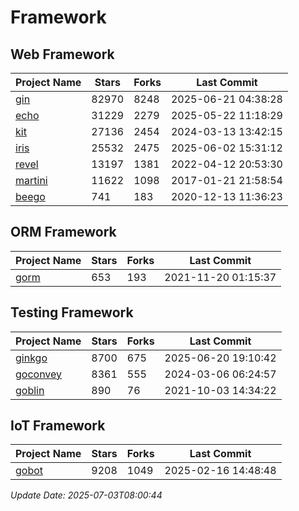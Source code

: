 # Framework

## Web Framework
| Project Name | Stars | Forks | Last Commit |
| ------------ | ----- | ----- | ----------- |
| [gin](https://github.com/gin-gonic/gin) | 82970 | 8248 | 2025-06-21 04:38:28 |
| [echo](https://github.com/labstack/echo) | 31229 | 2279 | 2025-05-22 11:18:29 |
| [kit](https://github.com/go-kit/kit) | 27136 | 2454 | 2024-03-13 13:42:15 |
| [iris](https://github.com/kataras/iris) | 25532 | 2475 | 2025-06-02 15:31:12 |
| [revel](https://github.com/revel/revel) | 13197 | 1381 | 2022-04-12 20:53:30 |
| [martini](https://github.com/go-martini/martini) | 11622 | 1098 | 2017-01-21 21:58:54 |
| [beego](https://github.com/astaxie/beego) | 741 | 183 | 2020-12-13 11:36:23 |

## ORM Framework
| Project Name | Stars | Forks | Last Commit |
| ------------ | ----- | ----- | ----------- |
| [gorm](https://github.com/jinzhu/gorm) | 653 | 193 | 2021-11-20 01:15:37 |

## Testing Framework
| Project Name | Stars | Forks | Last Commit |
| ------------ | ----- | ----- | ----------- |
| [ginkgo](https://github.com/onsi/ginkgo) | 8700 | 675 | 2025-06-20 19:10:42 |
| [goconvey](https://github.com/smartystreets/goconvey) | 8361 | 555 | 2024-03-06 06:24:57 |
| [goblin](https://github.com/franela/goblin) | 890 | 76 | 2021-10-03 14:34:22 |

## IoT Framework
| Project Name | Stars | Forks | Last Commit |
| ------------ | ----- | ----- | ----------- |
| [gobot](https://github.com/hybridgroup/gobot) | 9208 | 1049 | 2025-02-16 14:48:48 |

*Update Date: 2025-07-03T08:00:44*